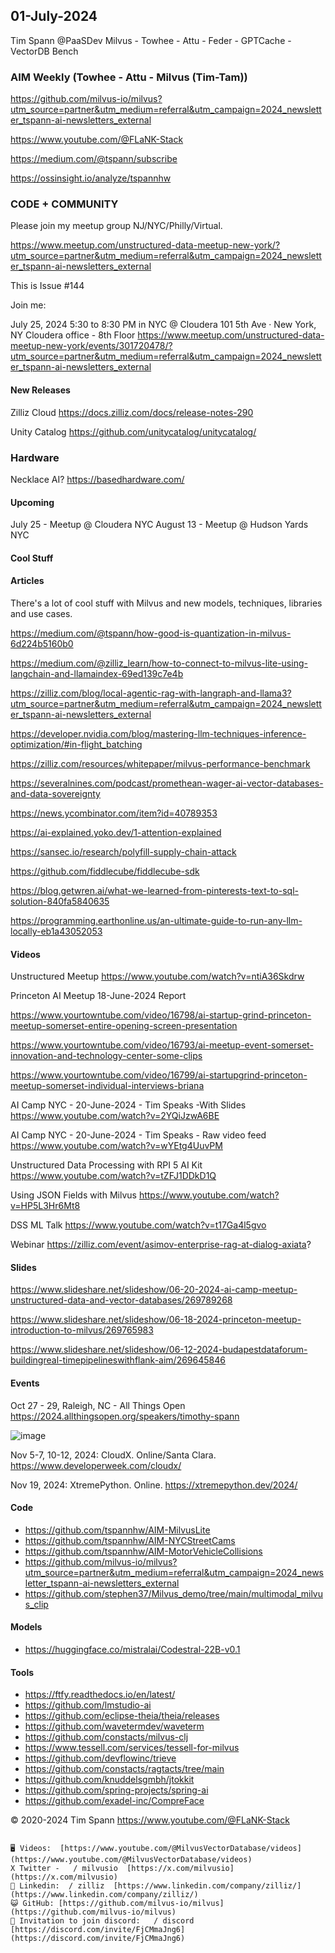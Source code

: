 ## 01-July-2024
Tim Spann @PaaSDev
Milvus - Towhee - Attu - Feder - GPTCache - VectorDB Bench

### AIM Weekly (Towhee - Attu - Milvus (Tim-Tam))

https://github.com/milvus-io/milvus?utm_source=partner&utm_medium=referral&utm_campaign=2024_newsletter_tspann-ai-newsletters_external

https://www.youtube.com/@FLaNK-Stack

https://medium.com/@tspann/subscribe

https://ossinsight.io/analyze/tspannhw


### CODE + COMMUNITY

Please join my meetup group NJ/NYC/Philly/Virtual. 

https://www.meetup.com/unstructured-data-meetup-new-york/?utm_source=partner&utm_medium=referral&utm_campaign=2024_newsletter_tspann-ai-newsletters_external

This is Issue #144

Join me:

July 25, 2024 5:30 to 8:30 PM in NYC @ Cloudera
101 5th Ave · New York, NY
Cloudera office - 8th Floor
https://www.meetup.com/unstructured-data-meetup-new-york/events/301720478/?utm_source=partner&utm_medium=referral&utm_campaign=2024_newsletter_tspann-ai-newsletters_external


#### New Releases

Zilliz Cloud
https://docs.zilliz.com/docs/release-notes-290

Unity Catalog
https://github.com/unitycatalog/unitycatalog/

### Hardware

Necklace AI? 
https://basedhardware.com/



#### Upcoming

July 25 - Meetup @ Cloudera NYC
August 13 - Meetup @ Hudson Yards NYC


#### Cool Stuff


#### Articles

There's a lot of cool stuff with Milvus and new models, techniques, libraries and use cases.

https://medium.com/@tspann/how-good-is-quantization-in-milvus-6d224b5160b0

https://medium.com/@zilliz_learn/how-to-connect-to-milvus-lite-using-langchain-and-llamaindex-69ed139c7e4b

https://zilliz.com/blog/local-agentic-rag-with-langraph-and-llama3?utm_source=partner&utm_medium=referral&utm_campaign=2024_newsletter_tspann-ai-newsletters_external

https://developer.nvidia.com/blog/mastering-llm-techniques-inference-optimization/#in-flight_batching


https://zilliz.com/resources/whitepaper/milvus-performance-benchmark

https://severalnines.com/podcast/promethean-wager-ai-vector-databases-and-data-sovereignty

https://news.ycombinator.com/item?id=40789353

https://ai-explained.yoko.dev/1-attention-explained

https://sansec.io/research/polyfill-supply-chain-attack

https://github.com/fiddlecube/fiddlecube-sdk

https://blog.getwren.ai/what-we-learned-from-pinterests-text-to-sql-solution-840fa5840635

https://programming.earthonline.us/an-ultimate-guide-to-run-any-llm-locally-eb1a43052053


#### Videos

Unstructured Meetup
https://www.youtube.com/watch?v=ntiA36Skdrw

Princeton AI Meetup 18-June-2024 Report

https://www.yourtowntube.com/video/16798/ai-startup-grind-princeton-meetup-somerset-entire-opening-screen-presentation

https://www.yourtowntube.com/video/16793/ai-meetup-event-somerset-innovation-and-technology-center-some-clips

https://www.yourtowntube.com/video/16799/ai-startupgrind-princeton-meetup-somerset-individual-interviews-briana

AI Camp NYC - 20-June-2024 - Tim Speaks -With Slides
https://www.youtube.com/watch?v=2YQiJzwA6BE

AI Camp NYC - 20-June-2024 - Tim Speaks - Raw video feed
https://www.youtube.com/watch?v=wYEtg4UuvPM

Unstructured Data Processing with RPI 5 AI Kit
https://www.youtube.com/watch?v=tZFJ1DDkD1Q

Using JSON Fields with Milvus
https://www.youtube.com/watch?v=HP5L3Hr6Mt8

DSS ML Talk
https://www.youtube.com/watch?v=t17Ga4l5gvo

Webinar
https://zilliz.com/event/asimov-enterprise-rag-at-dialog-axiata?


#### Slides

https://www.slideshare.net/slideshow/06-20-2024-ai-camp-meetup-unstructured-data-and-vector-databases/269789268

https://www.slideshare.net/slideshow/06-18-2024-princeton-meetup-introduction-to-milvus/269765983

https://www.slideshare.net/slideshow/06-12-2024-budapestdataforum-buildingreal-timepipelineswithflank-aim/269645846



#### Events


Oct 27 - 29, Raleigh, NC - All Things Open
https://2024.allthingsopen.org/speakers/timothy-spann

![image](https://github.com/tspannhw/FLiPStackWeekly/assets/18673814/2aae6f12-713b-473a-8d6c-38ec969aa811)

Nov 5-7, 10-12, 2024:  CloudX.  Online/Santa Clara. https://www.developerweek.com/cloudx/

Nov 19, 2024: XtremePython. Online.
https://xtremepython.dev/2024/


#### Code

* https://github.com/tspannhw/AIM-MilvusLite
* https://github.com/tspannhw/AIM-NYCStreetCams
* https://github.com/tspannhw/AIM-MotorVehicleCollisions
* https://github.com/milvus-io/milvus?utm_source=partner&utm_medium=referral&utm_campaign=2024_newsletter_tspann-ai-newsletters_external
* https://github.com/stephen37/Milvus_demo/tree/main/multimodal_milvus_clip

#### Models

* https://huggingface.co/mistralai/Codestral-22B-v0.1

  
#### Tools

* https://ftfy.readthedocs.io/en/latest/
* https://github.com/lmstudio-ai
* https://github.com/eclipse-theia/theia/releases
* https://github.com/wavetermdev/waveterm
* https://github.com/constacts/milvus-clj
* https://www.tessell.com/services/tessell-for-milvus
* https://github.com/devflowinc/trieve
* https://github.com/constacts/ragtacts/tree/main
* https://github.com/knuddelsgmbh/jtokkit
* https://github.com/spring-projects/spring-ai
* https://github.com/exadel-inc/CompreFace

&copy; 2020-2024 Tim Spann  https://www.youtube.com/@FLaNK-Stack


~~~~~~~~~~~~~~~ CONNECT ~~~~~~~~~~~~~~~

🖥️ Videos:  [https://www.youtube.com/@MilvusVectorDatabase/videos](https://www.youtube.com/@MilvusVectorDatabase/videos)
X Twitter -   / milvusio  [https://x.com/milvusio](https://x.com/milvusio)
🔗 Linkedin:  / zilliz  [https://www.linkedin.com/company/zilliz/](https://www.linkedin.com/company/zilliz/)
😺 GitHub: [https://github.com/milvus-io/milvus](https://github.com/milvus-io/milvus)
🦾 Invitation to join discord:   / discord  [https://discord.com/invite/FjCMmaJng6](https://discord.com/invite/FjCMmaJng6)
